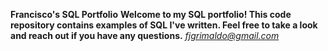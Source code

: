 **Francisco's SQL Portfolio**
**Welcome to my SQL portfolio! This code repository contains examples of SQL I've written. Feel free to take a look and reach out if you have any questions.**
*fjgrimaldo@gmail.com*

